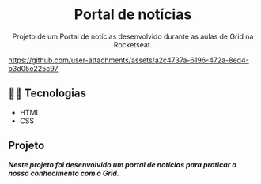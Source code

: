 <h1 align="center"> Portal de notícias </h1>

<p align="center"> Projeto de um Portal de notícias desenvolvido durante as aulas de Grid na Rocketseat.</p>
<p align="c
<img alt="License" src="https://img.shields.io/static/v1?label=license&message=MIT&color=0F172A&labelColor=1D4ED8"></p>


https://github.com/user-attachments/assets/a2c4737a-6196-472a-8ed4-b3d05e225c97


## 👩‍💻 Tecnologias
* HTML
* CSS

## Projeto

***Neste projeto foi desenvolvido um portal de notícias para praticar o nosso conhecimento com o Grid.***
